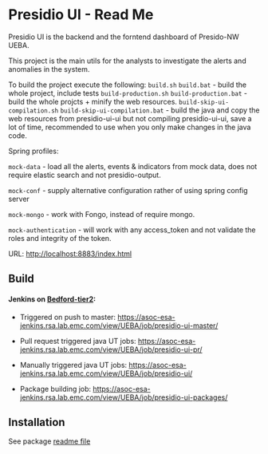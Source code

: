 # Presidio UI - Read Me


Presidio UI is the backend and the forntend dashboard of Presido-NW UEBA.

This project is the main utils for the analysts to investigate the alerts and anomalies in the system.

To build the project execute the following:
`build.sh` `build.bat` - build the whole project, include tests
`build-production.sh` `build-production.bat` - build the whole projcts + minify the web resources.
`build-skip-ui-compilation.sh` `build-skip-ui-compilation.bat` - build the java and copy the web resources from presidio-ui-ui but not compiling presidio-ui-ui, save a lot of time, recommended to use when you only make changes in the java code.


Spring profiles:

`mock-data` - load all the alerts, events & indicators from mock data, does not require elastic search and not presidio-output.

`mock-conf` - supply alternative configuration rather of using spring config server

`mock-mongo` - work with Fongo, instead of require mongo.

`mock-authentication`  - will work with any access_token and not validate the roles and integrity of the token.

URL: <http://localhost:8883/index.html>

## Build
#### Jenkins on [Bedford-tier2](https://rsabwlabauth.corp.emc.com:900/):

* Triggered on push to master: https://asoc-esa-jenkins.rsa.lab.emc.com/view/UEBA/job/presidio-ui-master/

* Pull request triggered java UT jobs: https://asoc-esa-jenkins.rsa.lab.emc.com/view/UEBA/job/presidio-ui-pr/

* Manually triggered java UT jobs: https://asoc-esa-jenkins.rsa.lab.emc.com/view/UEBA/job/presidio-ui/

* Package building job: https://asoc-esa-jenkins.rsa.lab.emc.com/view/UEBA/job/presidio-ui-packages/


## Installation

See package [readme file](/package/README.md)



